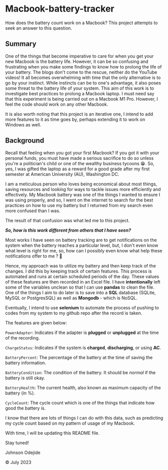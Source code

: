 # Macbook-battery-tracker
How does the battery count work on a Macbook? This project attempts to seek an answer to this question.

## Summary
One of the things that become imperative to care for when you get your new Macbook is the battery life. However, it can be so confusing and frustrating when you make some findings to know how to prolong the life of your battery. The blogs don't come to the rescue, neither do the YouTube videos! It all becomes overwhelming with time that the only alternative is to go by your instinct. While instincts can be to one's advantage, it also poses some threat to the battery life of your system.
This aim of this work is to investigate best practices to prolong a Macbook laptop.
I must need say that this experiment is being carried out on a Macbook M1 Pro. However, I feel the code should work on any other Macbook.

It is also worth noting that this project is an iterative one, I intend to add more features to it as time goes by, perhaps extending it to work on Windows as well.

## Background
Recall that feeling when you got your first Macbook? If you got it with your personal funds, you must have made a serious sacrifice to do so unless you're a politician's child or one of the wealthy business tycoons 😁. So, yes, I was gifted the laptop as a reward for a good grade after my first semester at American University (AU), Washington DC. 

I am a meticulous person who loves being economical about most things, saving resources and looking for ways to tackle issues more efficiently and effectively. My Macbook battery was one of the things I wanted to ensure I was using properly, and so, I went on the internet to search for the best practices on how to use my battery but I returned from my search even more confused than I was.

The result of that confusion was what led me to this project.

**_So, how is this work different from others that I have seen?_**

Most works I have seen on battery tracking are to get notifications on the system when the battery reaches a particular level, but, I don't even know what level is right for me, so, how can I possibly even know what help these notifications offer to me ? 🤔

Hence, my approach was to utilize my battery and then keep track of the changes. I did this by keeping track of certain features. This process is automated and runs at certain scheduled periods of the day. These values of these features are then recorded in an Excel file. I have **intentionally** left some of the variables unclean so that I can use **pandas** to clean the file. One of the things I aim to do later is to save into a **SQL** database (SQLite, MySQL or PostgresSQL) as well as **Mongodb** - which is NoSQL.

Eventually, I intend to use **selenium** to automate the process of pushing to codes from my system to my github repo after the record is taken.

The features are given below:

`PowerAdapter`: Indicates if the adapter is **plugged** or **unplugged** at the time of the recording. 

`ChargeStatus`: Indicates if the system is **charged**, **discharging**, or using **AC**. 

`BatteryPercent`: The percentage of the battery at the time of saving the battery information.

`BatteryCondition`: The condition of the battery. It should be _normal_ if the battery is still okay. 

`BatteryHealth`: The current health, also known as maximum capacity of the battery (in %).

`CycleCount`: The cycle count which is one of the things that indicate how good the battery is. 

I know that there are lots of things I can do with this data, such as predicting my cycle count based on my pattern of usage of my Macbook.

With time, I will be updating this README file.

Stay tuned!

Johnson Odejide

&copy; July 2023